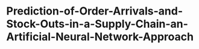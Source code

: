 # Prediction-of-Order-Arrivals-and-Stock-Outs-in-a-Supply-Chain-an-Artificial-Neural-Network-Approach